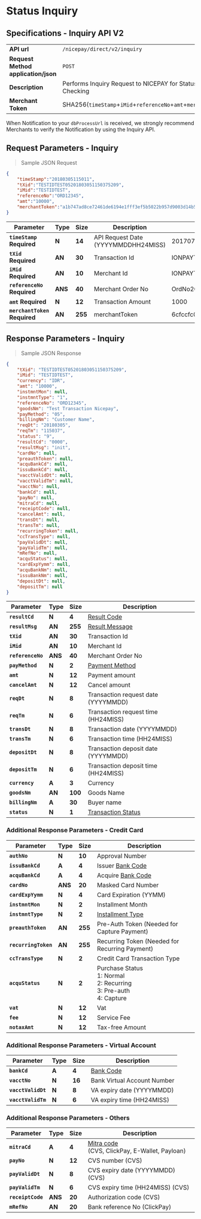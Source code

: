 # Status Inquiry
## Specifications - Inquiry API V2

|                                                           |                                                                                                               |
|-----------------------------------------------------------|---------------------------------------------------------------------------------------------------------------|
| **API url**                                               | `/nicepay/direct/v2/inquiry`                                                                                  |
| **Request Method** **application/json**                   | `POST`                                                                                                        |
| **Description**                                           | Performs Inquiry Request to NICEPAY for Status Checking                                                       |
| **Merchant Token**                                        | SHA256(`timeStamp`+`iMid`+`referenceNo`+`amt`+`merchantKey`)                                                      |

<aside class="notice">When Notification to your <code>dbProcessUrl</code> is received, we strongly recommend Merchants to verify the Notification by using the Inquiry API.</aside>

## Request Parameters - Inquiry

> Sample JSON Request

```json
{
	"timeStamp":"20180305115011",
	"tXid":"TESTIDTEST05201803051150375209",
	"iMid":"TESTIDTEST",
	"referenceNo":"ORD12345",
	"amt":"10000",
	"merchantToken":"a1b747ad8ce72461de6194e1fff3ef5b5022b957d9003d14b52f4d52b5b55fe8"
}
```

| **Parameter**                    | **Type** | **Size** | Description                         | Example                          |
| -------------------------------- | -------- | -------- | ----------------------------------- | -------------------------------- |
| **`timeStamp`** **Required**     | **N**    | **14**   | API Request Date (YYYYMMDDHH24MISS) | 20170708123456                   |
| **`tXid`** **Required**          | **AN**   | **30**   | Transaction Id                      | IONPAYTEST02201607291027025291   |
| **`iMid`** **Required**          | **AN**   | **10**   | Merchant Id                         | IONPAYTEST                       |
| **`referenceNo`** **Required**   | **ANS**  | **40**   | Merchant Order No                   | OrdNo20160525000-52104           |
| **`amt`** **Required**           | **N**    | **12**   | Transaction Amount                  | 1000                             |
| **`merchantToken`** **Required** | **AN**   | **255**  | merchantToken                       | 6cfccfc0046773c1b89d8e98f8b59... |

## Response Parameters - Inquiry

> Sample JSON Response

```json
{
    "tXid": "TESTIDTEST05201803051150375209",
    "iMid": "TESTIDTEST",
    "currency": "IDR",
    "amt": "10000",
    "instmntMon": null,
    "instmntType": "1",
    "referenceNo": "ORD12345",
    "goodsNm": "Test Transaction Nicepay",
    "payMethod": "05",
    "billingNm": "Customer Name",
    "reqDt": "20180305",
    "reqTm": "115037",
    "status": "9",
    "resultCd": "0000",
    "resultMsg": "init",
    "cardNo": null,
    "preauthToken": null,
    "acquBankCd": null,
    "issuBankCd": null,
    "vacctValidDt": null,
    "vacctValidTm": null,
    "vacctNo": null,
    "bankCd": null,
    "payNo": null,
    "mitraCd": null,
    "receiptCode": null,
    "cancelAmt": null,
    "transDt": null,
    "transTm": null,
    "recurringToken": null,
    "ccTransType": null,
    "payValidDt": null,
    "payValidTm": null,
    "mRefNo": null,
    "acquStatus": null,
    "cardExpYymm": null,
    "acquBankNm": null,
    "issuBankNm": null,
    "depositDt": null,
    "depositTm": null
}
```

| **Parameter**     | **Type** | **Size** | Description                                |
| ----------------- | -------- | -------- | ------------------------------------------ |
| **`resultCd`**    | **N**    | **4**    | [Result Code](#error-code)                 |
| **`resultMsg`**   | **AN**   | **255**  | [Result Message](#error-code)              |
| **`tXid`**        | **AN**   | **30**   | Transaction Id                             |
| **`iMid`**        | **AN**   | **10**   | Merchant Id                                |
| **`referenceNo`** | **ANS**  | **40**   | Merchant Order No                          |
| **`payMethod`**   | **N**    | **2**    | [Payment Method](#payment-method)          |
| **`amt`**         | **N**    | **12**   | Payment amount                             |
| **`cancelAmt`**   | **N**    | **12**   | Cancel amount                              |
| **`reqDt`**       | **N**    | **8**    | Transaction request date (YYYYMMDD)        |
| **`reqTm`**       | **N**    | **6**    | Transaction request time (HH24MISS)        |
| **`transDt`**     | **N**    | **8**    | Transaction date (YYYYMMDD)                |
| **`transTm`**     | **N**    | **6**    | Transaction time (HH24MISS)                |
| **`depositDt`**   | **N**    | **8**    | Transaction deposit date (YYYYMMDD)        |
| **`depositTm`**   | **N**    | **6**    | Transaction deposit time (HH24MISS)        |
| **`currency`**    | **A**    | **3**    | Currency                                   |
| **`goodsNm`**     | **AN**   | **100**  | Goods Name                                 |
| **`billingNm`**   | **A**    | **30**   | Buyer name                                 |
| **`status`**      | **N**    | **1**    | [Transaction Status](#payment-status-code) |

### Additional Response Parameters - Credit Card

| **Parameter**        | **Type** | **Size** | Description                                                  |
| -------------------- | -------- | -------- | ------------------------------------------------------------ |
| **`authNo`**         | **N**    | **10**   | Approval Number                                              |
| **`issuBankCd`**     | **A**    | **4**    | Issuer [Bank Code](#bank-code)                               |
| **`acquBankCd`**     | **A**    | **4**    | Acquire [Bank Code](#bank-code)                              |
| **`cardNo`**         | **ANS**  | **20**   | Masked Card Number                                           |
| **`cardExpYymm`**    | **N**    | **4**    | Card Expiration (YYMM)                                       |
| **`instmntMon`**     | **N**    | **2**    | Installment Month                                            |
| **`instmntType`**    | **N**    | **2**    | [Installment Type](#installment-type)                        |
| **`preauthToken`**   | **AN**   | **255**  | Pre-Auth Token (Needed for Capture Payment)                  |
| **`recurringToken`** | **AN**   | **255**  | Recurring Token (Needed for Recurring Payment)               |
| **`ccTransType`**    | **N**    | **2**    | Credit Card Transaction Type                                 |
| **`acquStatus`**     | **N**    | **2**    | Purchase Status<br>1: Normal<br>2: Recurring<br>3: Pre-auth<br>4: Capture |
| **`vat`**            | **N**    | **12**   | Vat                                                          |
| **`fee`**            | **N**    | **12**   | Service Fee                                                  |
| **`notaxAmt`**       | **N**    | **12**   | Tax-free Amount                                              |

### Additional Response Parameters - Virtual Account

| **Parameter**      | **Type** | **Size** | Description                 |
| ------------------ | -------- | -------- | --------------------------- |
| **`bankCd`**       | **A**    | **4**    | [Bank Code](#bank-code)     |
| **`vacctNo`**      | **N**    | **16**   | Bank Virtual Account Number |
| **`vacctValidDt`** | **N**    | **8**    | VA expiry date (YYYYMMDD)   |
| **`vacctValidTm`** | **N**    | **6**    | VA expiry time (HH24MISS)   |

### Additional Response Parameters - Others

| **Parameter**     | **Type** | **Size** | Description                                                  |
| ----------------- | -------- | -------- | ------------------------------------------------------------ |
| **`mitraCd`**     | **A**    | **4**    | [Mitra code](#mitra-code)<br>(CVS, ClickPay, E-Wallet, Payloan) |
| **`payNo`**       | **N**    | **12**   | CVS number (CVS)                                             |
| **`payValidDt`**  | **N**    | **8**    | CVS expiry date  (YYYYMMDD) (CVS)                            |
| **`payValidTm`**  | **N**    | **6**    | CVS expiry time (HH24MISS) (CVS)                             |
| **`receiptCode`** | **ANS**  | **20**   | Authorization code (CVS)                                     |
| **`mRefNo`**      | **AN**   | **20**   | Bank reference No (ClickPay)                                 |
